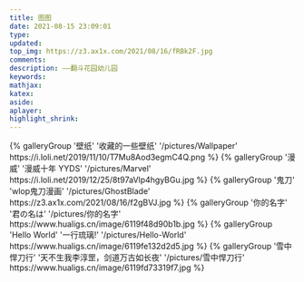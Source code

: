 ```yaml
---
title: 图图
date: 2021-08-15 23:09:01
type:
updated:
top_img: https://z3.ax1x.com/2021/08/16/fRBk2F.jpg
comments:
description: ——翻斗花园幼儿园
keywords:
mathjax:
katex:
aside:
aplayer:
highlight_shrink:
---
```


<div class="gallery-group-main">
{% galleryGroup '壁纸' '收藏的一些壁纸' '/pictures/Wallpaper' https://i.loli.net/2019/11/10/T7Mu8Aod3egmC4Q.png %}
{% galleryGroup '漫威' '漫威十年 YYDS' '/pictures/Marvel' https://i.loli.net/2019/12/25/8t97aVlp4hgyBGu.jpg %}
{% galleryGroup '鬼刀' 'wlop鬼刀漫画' '/pictures/GhostBlade' https://z3.ax1x.com/2021/08/16/f2gBVJ.jpg %}
{% galleryGroup '你的名字' '君の名は' '/pictures/你的名字' https://www.hualigs.cn/image/6119f48d90b1b.jpg  %}
{% galleryGroup 'Hello World' '一行琉璃!' '/pictures/Hello-World' https://www.hualigs.cn/image/6119fe132d2d5.jpg  %}
{% galleryGroup '雪中悍刀行' '天不生我李淳罡，剑道万古如长夜' '/pictures/雪中悍刀行' https://www.hualigs.cn/image/6119fd73319f7.jpg  %}
</div>

